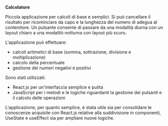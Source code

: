 **Calcolatore**

Piccola applicazione per calcoli di base e semplici. Si può cancellare il risultato per ricominciare da capo e la lunghezza del numero di adegua al contenitore. Un pulsante consente di passare da una modalità diurna con un layout chiaro a una modalitò notturna con layout più scuro.

L'applicazione può effettuare:
- calcoli aritmetici di base (somma, sottrazione, divisione e moltiplicazione)
- calcolo della percentuale
- gestione dei numeri negativi e positivi

Sono stati utilizzati:
- React.js per un'interfaccia semplice e pulita
- JavaScript per i metodi e le logiche riguardanti la gestione dei pulsanti e il calcolo delle operazioni

L'applicazione, per quanto semplice, è stata utile sia per consolidare le conoscenze acquisite con React.js relative alla suddivisione in componenti, UseState e useEffect sia per ampliare nuove logiche.